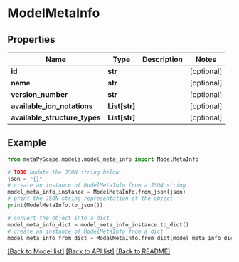 # ModelMetaInfo


## Properties

Name | Type | Description | Notes
------------ | ------------- | ------------- | -------------
**id** | **str** |  | [optional] 
**name** | **str** |  | [optional] 
**version_number** | **str** |  | [optional] 
**available_ion_notations** | **List[str]** |  | [optional] 
**available_structure_types** | **List[str]** |  | [optional] 

## Example

```python
from metaPyScape.models.model_meta_info import ModelMetaInfo

# TODO update the JSON string below
json = "{}"
# create an instance of ModelMetaInfo from a JSON string
model_meta_info_instance = ModelMetaInfo.from_json(json)
# print the JSON string representation of the object
print(ModelMetaInfo.to_json())

# convert the object into a dict
model_meta_info_dict = model_meta_info_instance.to_dict()
# create an instance of ModelMetaInfo from a dict
model_meta_info_from_dict = ModelMetaInfo.from_dict(model_meta_info_dict)
```
[[Back to Model list]](../README.md#documentation-for-models) [[Back to API list]](../README.md#documentation-for-api-endpoints) [[Back to README]](../README.md)


